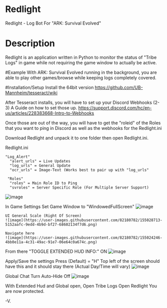 # Redlight
Redlight - Log Bot For "ARK: Survival Evolved"

# Description
  Redlight is an application written in Python to monitor the status of "Tribe Logs" 
    in game while not requiring the game window to actually be active.
    
#Example
With ARK: Survival Evolved running in the background, you are able to play other games/browse
while keeping logs completely covered.
    
#Installation/Setup
  Install the 64bit version
  https://github.com/UB-Mannheim/tesseract/wiki
  
  After Tesseract installs, you will have to set up your Discord Webhooks (2-3)
    A Guide on how to set those up.
    https://support.discord.com/hc/en-us/articles/228383668-Intro-to-Webhooks
    
  Once those are out of the way, you will have to get the "roleid" of the Roles that you want to ping in Discord
    as well as the webhooks for the Redlight.ini
    
  Download Redlight and unpack it to one folder then open Redlight.ini.
    
  Redlight.ini
   
    "Log_Alert"
      "alert_urls" = Live Updates
      "log_urls" = General Update
      "ocr_urls" = Image-Text (Works best to pair up with "log_urls"
      
     "Roles"
      "roles" = Main Role ID to Ping
      "svroles" = Server Specific Role (For Multiple Server Support) 
      
  ![image](https://user-images.githubusercontent.com/82180782/155022640-9a9ded6e-1a15-48e4-af1f-14b7a15d727b.png)

  In Game Settings
    Set Game Window to "WindowedFullScreen"
    ![image](https://user-images.githubusercontent.com/82180782/155028680-aab1fd7f-047f-4b0e-8142-b4fb02633d88.png)
    
    UI General Scale (Right Of Screen)
    ![image](https://user-images.githubusercontent.com/82180782/155028713-5152aafc-9edd-4b9d-bf27-68602134f7d6.png)
  
    Navigate here
    ![image](https://user-images.githubusercontent.com/82180782/155024246-4bb0e11a-4c31-49ac-91e7-06e64c0a674c.png)
    
  From there
    "TOGGLE EXTENDED HUD INFO:" ON
    ![image](https://user-images.githubusercontent.com/82180782/155024896-a511d9d4-7532-4f5a-b508-0295c2dfa563.png)

  Apply/Save the settings
    Press (Default) = "H"
    Top left of the screen should have this and it should stay there (Actual Day/Time will vary)
    ![image](https://user-images.githubusercontent.com/82180782/155025826-83899ab8-2c3d-45ec-a58c-9543907d4796.png)

  Global Chat
    Turn Auto-Hide Off
    ![image](https://user-images.githubusercontent.com/82180782/155028514-013ace64-e3d5-4b51-868c-82e8c99a665f.png)
    
  With Extended Hud and Global open, Open Tribe Logs
    Open Redlight
    You are now protected.

-V.
